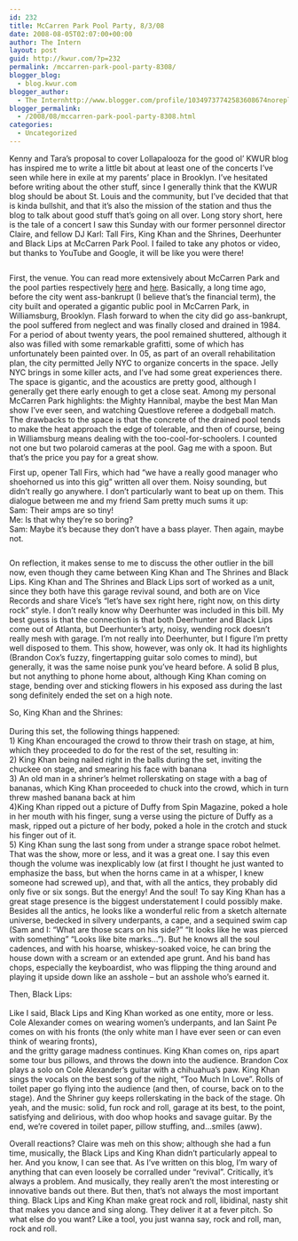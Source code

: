 ```yaml
---
id: 232
title: McCarren Park Pool Party, 8/3/08
date: 2008-08-05T02:07:00+00:00
author: The Intern
layout: post
guid: http://kwur.com/?p=232
permalink: /mccarren-park-pool-party-8308/
blogger_blog:
  - blog.kwur.com
blogger_author:
  - The Internhttp://www.blogger.com/profile/10349737742583608674noreply@blogger.com
blogger_permalink:
  - /2008/08/mccarren-park-pool-party-8308.html
categories:
  - Uncategorized
---
```

<div class="pf-content">
  <p>
    Kenny and Tara’s proposal to cover Lollapalooza for the good ol’ KWUR blog has inspired me to write a little bit about at least one of the concerts I’ve seen while here in exile at my parents’ place in Brooklyn. I’ve hesitated before writing about the other stuff, since I generally think that the KWUR blog should be about St. Louis and the community, but I’ve decided that that is kinda bullshit, and that it’s also the mission of the station and thus the blog to talk about good stuff that’s going on all over. Long story short, here is the tale of a concert I saw this Sunday with our former personnel director Claire, and fellow DJ Karl: Tall Firs, King Khan and the Shrines, Deerhunter and Black Lips at McCarren Park Pool. I failed to take any photos or video, but thanks to YouTube and Google, it will be like you were there!
  </p>
  
  <p>
    <a onblur="try {parent.deselectBloggerImageGracefully();} catch(e) {}" href="http://www.kwur.com/blog/uploaded_images/historic-734589.jpg"><img style="margin: 0px auto 10px; display: block; text-align: center; cursor: pointer;" src="http://www.kwur.com/blog/uploaded_images/historic-734586.jpg" alt="" border="0" /></a>
  </p>
  
  <p>
    First, the venue. You can read more extensively about McCarren Park and the pool parties respectively <a href="http://en.wikipedia.org/wiki/McCarren_Park">here</a> and <a href="http://thepoolparties.com/">here</a>. Basically, a long time ago, before the city went ass-bankrupt (I believe that’s the financial term), the city built and operated a gigantic public pool in McCarren Park, in Williamsburg, Brooklyn. Flash forward to when the city did go ass-bankrupt, the pool suffered from neglect and was finally closed and drained in 1984. For a period of about twenty years, the pool remained shuttered, although it also was filled with some remarkable grafitti, some of which has unfortunately been painted over. In 05, as part of an overall rehabilitation plan, the city permitted Jelly NYC to organize concerts in the space. Jelly NYC brings in some killer acts, and I’ve had some great experiences there. The space is gigantic, and the acoustics are pretty good, although I generally get there early enough to get a close seat. Among my personal McCarren Park highlights: the Mighty Hannibal, maybe the best Man Man show I’ve ever seen, and watching Questlove referee a dodgeball match. The drawbacks to the space is that the concrete of the drained pool tends to make the heat approach the edge of tolerable, and then of course, being in Williamsburg means dealing with the too-cool-for-schoolers. I counted not one but two polaroid cameras at the pool. Gag me with a spoon. But that’s the price you pay for a great show.<br /><a onblur="try {parent.deselectBloggerImageGracefully();} catch(e) {}" href="http://www.kwur.com/blog/uploaded_images/tallFirs-735398.jpg"><img style="margin: 0px auto 10px; display: block; text-align: center; cursor: pointer;" src="http://www.kwur.com/blog/uploaded_images/tallFirs-735393.jpg" alt="" border="0" /></a>First up, opener Tall Firs, which had “we have a really good manager who shoehorned us into this gig” written all over them. Noisy sounding, but didn’t really go anywhere. I don’t particularly want to beat up on them. This dialogue between me and my friend Sam pretty much sums it up:<br />Sam: Their amps are so tiny!<br />Me: Is that why they’re so boring?<br />Sam: Maybe it’s because they don’t have a bass player. Then again, maybe not.<br /><a onblur="try {parent.deselectBloggerImageGracefully();} catch(e) {}" href="http://www.kwur.com/blog/uploaded_images/deerhunter-781275.jpg"><img style="margin: 0px auto 10px; display: block; text-align: center; cursor: pointer;" src="http://www.kwur.com/blog/uploaded_images/deerhunter-781251.jpg" alt="" border="0" /></a><br />On reflection, it makes sense to me to discuss the other outlier in the bill now, even though they came between King Khan and The Shrines and Black Lips. King Khan and The Shrines and Black Lips sort of worked as a unit, since they both have this garage revival sound, and both are on Vice Records and share Vice’s “let’s have sex right here, right now, on this dirty rock” style. I don’t really know why Deerhunter was included in this bill. My best guess is that the connection is that both Deerhunter and Black Lips come out of Atlanta, but Deerhunter’s arty, noisy, wending rock doesn’t really mesh with garage. I’m not really into Deerhunter, but I figure I’m pretty well disposed to them. This show, however, was only ok. It had its highlights (Brandon Cox’s fuzzy, fingertapping guitar solo comes to mind), but generally, it was the same noise punk you’ve heard before. A solid B plus, but not anything to phone home about, although King Khan coming on stage, bending over and sticking flowers in his exposed ass during the last song definitely ended the set on a high note.
  </p>
  
  <p>
    So, King Khan and the Shrines:<br /><br />During this set, the following things happened:<br />1) King Khan encouraged the crowd to throw their trash on stage, at him, which they proceeded to do for the rest of the set, resulting in:<br />2) King Khan being nailed right in the balls during the set, inviting the chuckee on stage, and smearing his face with banana<br />3) An old man in a shriner’s helmet rollerskating on stage with a bag of bananas, which King Khan proceeded to chuck into the crowd, which in turn threw mashed banana back at him<br />4)King Khan ripped out a picture of Duffy from Spin Magazine, poked a hole in her mouth with his finger, sung a verse using the picture of Duffy as a mask, ripped out a picture of her body, poked a hole in the crotch and stuck his finger out of it.<br />5) King Khan sung the last song from under a strange space robot helmet.<br />That was the show, more or less, and it was a great one. I say this even though the volume was inexplicably low (at first I thought he just wanted to emphasize the bass, but when the horns came in at a whisper, I knew someone had screwed up), and that, with all the antics, they probably did only five or six songs. But the energy! And the soul! To say King Khan has a great stage presence is the biggest understatement I could possibly make. Besides all the antics, he looks like a wonderful relic from a sketch alternate universe, bedecked in silvery underpants, a cape, and a sequined swim cap (Sam and I: “What are those scars on his side?” “It looks like he was pierced with something” “Looks like bite marks…”). But he knows all the soul cadences, and with his hoarse, whiskey-soaked voice, he can bring the house down with a scream or an extended ape grunt. And his band has chops, especially the keyboardist, who was flipping the thing around and playing it upside down like an asshole – but an asshole who’s earned it.
  </p>
  
  <p>
    Then, Black Lips:<br /><br />Like I said, Black Lips and King Khan worked as one entity, more or less. Cole Alexander comes on wearing women’s underpants, and Ian Saint Pe comes on with his fronts (the only white man I have ever seen or can even think of wearing fronts), <br />and the gritty garage madness continues. King Khan comes on, rips apart some tour bus pillows, and throws the down into the audience. Brandon Cox plays a solo on Cole Alexander’s guitar with a chihuahua’s paw. King Khan sings the vocals on the best song of the night, “Too Much In Love”. Rolls of toilet paper go flying into the audience (and then, of course, back on to the stage). And the Shriner guy keeps rollerskating in the back of the stage. Oh yeah, and the music: solid, fun rock and roll, garage at its best, to the point, satisfying and delirious, with doo whop hooks and savage guitar. By the end, we’re covered in toilet paper, pillow stuffing, and…smiles (aww).
  </p>
  
  <p>
    Overall reactions? Claire was meh on this show; although she had a fun time, musically, the Black Lips and King Khan didn’t particularly appeal to her. And you know, I can see that. As I’ve written on this blog, I’m wary of anything that can even loosely be corralled under “revival”. Critically, it’s always a problem. And musically, they really aren’t the most interesting or innovative bands out there. But then, that’s not always the most important thing. Black Lips and King Khan make great rock and roll, libidinal, nasty shit that makes you dance and sing along. They deliver it at a fever pitch. So what else do you want? Like a tool, you just wanna say, rock and roll, man, rock and roll.
  </p>
</div>
